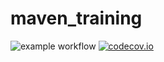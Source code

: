 # maven_training
![example workflow](https://github.com/Geatfine/maven_training/actions/workflows/build.yml/badge.svg)
[![codecov.io](https://codecov.io/gh/Geatfine/maven_training/coverage.svg)](https://codecov.io/gh/Geatfine/maven_training)
